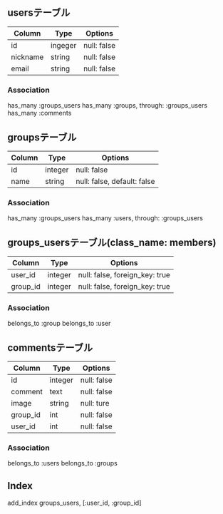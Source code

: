 ## usersテーブル

|Column|Type|Options|
|------|----|-------|
|id|ingeger|null: false|
|nickname|string|null: false|
|email|string|null: false|

### Association
has_many :groups_users
has_many :groups, through: :groups_users
has_many :comments

## groupsテーブル

|Column|Type|Options|
|------|----|-------|
|id|integer|null: false|
|name|string|null: false, default: false|

### Association
has_many :groups_users
has_many :users, through: :groups_users

## groups_usersテーブル(class_name: members)

|Column|Type|Options|
|------|----|-------|
|user_id|integer|null: false, foreign_key: true|
|group_id|integer|null: false, foreign_key: true|

### Association
belongs_to :group
belongs_to :user

## commentsテーブル

|Column|Type|Options|
|------|----|-------|
|id|integer|null: false|
|comment|text|null: false|
|image|string|null: ture|
|group_id|int|null: false|
|user_id|int|null: false|

### Association
belongs_to :users
belongs_to :groups

## Index

add_index groups_users, [:user_id, :group_id]